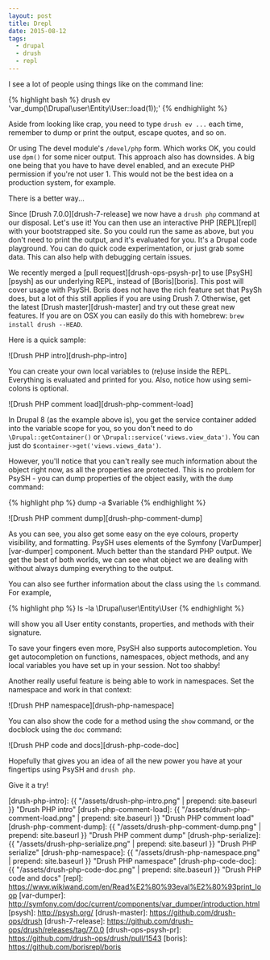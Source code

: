 ```yaml
---
layout: post
title: Drepl
date: 2015-08-12
tags:
  - drupal
  - drush
  - repl
---
```


I see a lot of people using things like on the command line:

{% highlight bash %}
drush ev 'var_dump(\Drupal\user\Entity\User::load(1));'
{% endhighlight %}

<!--more-->

Aside from looking like crap, you need to type `drush ev ...` each time, remember to dump or print the output, escape quotes, and so on.

Or using The devel module's
`/devel/php` form. Which works OK, you could use `dpm()` for some nicer output. This approach also has downsides. A big one being that
you have to have devel enabled, and an execute PHP permission if you're not user 1. This would not be the best idea on a production system, 
for example.

There is a better way...

Since [Drush 7.0.0][drush-7-release] we now have a `drush php` command at our disposal. Let's use it! You can then use an interactive 
PHP [REPL][repl] with your bootstrapped site. So you could run the same as above, but you don't need to print the output, and 
it's evaluated for you. It's a Drupal code playground. You can do quick code experimentation, or just grab some data. This can
also help with debugging certain issues.

We recently merged a [pull request][drush-ops-psysh-pr] to use [PsySH][psysh] as our underlying REPL,
instead of [Boris][boris]. This post will cover usage with PsySH. Boris does not have the rich feature set that PsySh does, but a lot of this
still applies if you are using Drush 7. Otherwise, get the latest [Drush master][drush-master] and try out these great new features. If you are on OSX
you can easily do this with homebrew: `brew install drush --HEAD`.

Here is a quick sample:

![Drush PHP intro][drush-php-intro]

You can create your own local variables to (re)use inside the REPL. Everything is evaluated and printed for you. Also, notice how using
semi-colons is optional.

![Drush PHP comment load][drush-php-comment-load]

In Drupal 8 (as the example above is), you get the service container added into the variable scope for you, so you don't need to do `\Drupal::getContainer()` or
`\Drupal::service('views.view_data')`. You can just do `$container->get('views.views_data')`.

However, you'll notice that you can't really see much information about the object right now, as all the properties are protected. This is 
no problem for PsySH - you can dump properties of the object easily, with the `dump` command:

{% highlight php %}
dump -a $variable
{% endhighlight %}

![Drush PHP comment dump][drush-php-comment-dump]

As you can see, you also get some easy on the eye colours, property visibility, and formatting. PsySH uses elements of the Symfony [VarDumper][var-dumper] 
component. Much better than the standard PHP output. We get the best of both worlds, we can see what object we are dealing with without always dumping
everything to the output.

You can also see further information about the class using the `ls` command. For example,

{% highlight php %}
ls -la \Drupal\user\Entity\User
{% endhighlight %}

will show you all User entity constants, properties, and methods with their signature.

To save your fingers even more, PsySH also supports autocompletion. You get autocompletion on functions, namespaces, object methods, and
any local variables you have set up in your session. Not too shabby!

Another really useful feature is being able to work in namespaces. Set the namespace and work in that context:

![Drush PHP namespace][drush-php-namespace]

You can also show the code for a method using the `show` command, or the docblock using the `doc` command:

![Drush PHP code and docs][drush-php-code-doc]

Hopefully that gives you an idea of all the new power you have at your fingertips using PsySH and `drush php`.

Give it a try!

[drush-php-intro]: {{ "/assets/drush-php-intro.png" | prepend: site.baseurl }} "Drush PHP intro"
[drush-php-comment-load]: {{ "/assets/drush-php-comment-load.png" | prepend: site.baseurl }} "Drush PHP comment load"
[drush-php-comment-dump]: {{ "/assets/drush-php-comment-dump.png" | prepend: site.baseurl }} "Drush PHP comment dump"
[drush-php-serialize]: {{ "/assets/drush-php-serialize.png" | prepend: site.baseurl }} "Drush PHP serialize"
[drush-php-namespace]: {{ "/assets/drush-php-namespace.png" | prepend: site.baseurl }} "Drush PHP namespace"
[drush-php-code-doc]: {{ "/assets/drush-php-code-doc.png" | prepend: site.baseurl }} "Drush PHP code and docs"
[repl]: https://www.wikiwand.com/en/Read%E2%80%93eval%E2%80%93print_loop
[var-dumper]: http://symfony.com/doc/current/components/var_dumper/introduction.html
[psysh]: http://psysh.org/
[drush-master]: https://github.com/drush-ops/drush
[drush-7-release]: https://github.com/drush-ops/drush/releases/tag/7.0.0
[drush-ops-psysh-pr]: https://github.com/drush-ops/drush/pull/1543
[boris]: https://github.com/borisrepl/boris